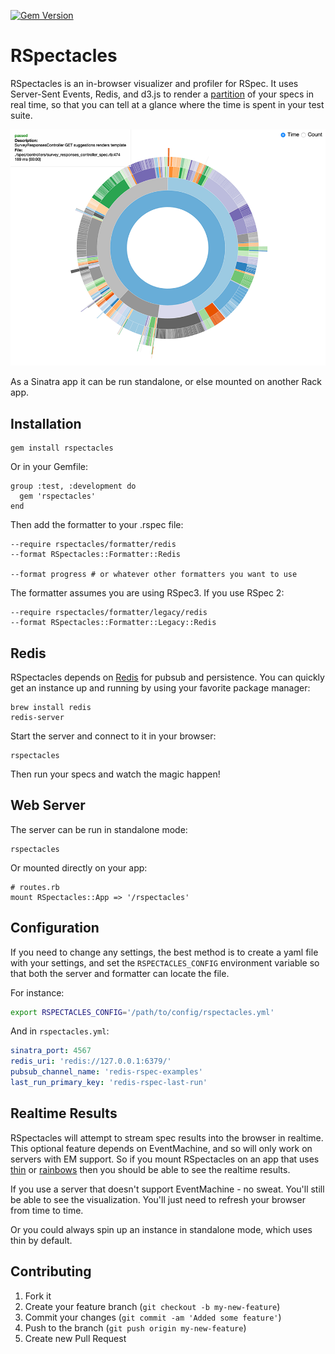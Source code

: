 [![Gem Version](https://badge.fury.io/rb/rspectacles.png)](http://badge.fury.io/rb/rspectacles)
# RSpectacles

RSpectacles is an in-browser visualizer and profiler for RSpec. It uses
Server-Sent Events, Redis, and d3.js to render a
[partition](http://bl.ocks.org/mbostock/4063423) of your specs in real time, so
that you can tell at a glance where the time is spent in your test suite.

![Example Partition](viz.png)

As a Sinatra app it can be run standalone, or else mounted on another Rack app.

## Installation

    gem install rspectacles

Or in your Gemfile:

    group :test, :development do
      gem 'rspectacles'
    end

Then add the formatter to your .rspec file:

    --require rspectacles/formatter/redis
    --format RSpectacles::Formatter::Redis

    --format progress # or whatever other formatters you want to use

The formatter assumes you are using RSpec3. If you use RSpec 2:

    --require rspectacles/formatter/legacy/redis
    --format RSpectacles::Formatter::Legacy::Redis

## Redis

RSpectacles depends on [Redis](http://redis.io) for pubsub and persistence. You
can quickly get an instance up and running by using your favorite package
manager:

    brew install redis
    redis-server

Start the server and connect to it in your browser:

    rspectacles

Then run your specs and watch the magic happen!

## Web Server

The server can be run in standalone mode:

    rspectacles

Or mounted directly on your app:

    # routes.rb
    mount RSpectacles::App => '/rspectacles'

## Configuration
If you need to change any settings, the best method is to create a yaml file
with your settings, and set the ```RSPECTACLES_CONFIG``` environment variable so
that both the server and formatter can locate the file.

For instance:

```sh
export RSPECTACLES_CONFIG='/path/to/config/rspectacles.yml'
```

And in ```rspectacles.yml```:
```yaml
sinatra_port: 4567
redis_uri: 'redis://127.0.0.1:6379/'
pubsub_channel_name: 'redis-rspec-examples'
last_run_primary_key: 'redis-rspec-last-run'
```

## Realtime Results

RSpectacles will attempt to stream spec results into the browser in realtime.
This optional feature depends on EventMachine, and so will only work on servers
with EM support. So if you mount RSpectacles on an app that uses
[thin](http://code.macournoyer.com/thin/) or
[rainbows](http://rainbows.rubyforge.org/) then
you should be able to see the realtime results.

If you use a server that doesn't support EventMachine - no sweat. You'll still
be able to see the visualization. You'll just need to refresh your browser
from time to time.

Or you could always spin up an instance in standalone mode, which uses thin by
default.

## Contributing

1. Fork it
2. Create your feature branch (`git checkout -b my-new-feature`)
3. Commit your changes (`git commit -am 'Added some feature'`)
4. Push to the branch (`git push origin my-new-feature`)
5. Create new Pull Request
